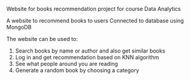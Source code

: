 Website for books recommendation
project for course Data Analytics

A website to recommend books to users
Connected to database using MongoDB

The website can be used to:
1. Search books by name or author and also get similar books
2. Log in and get recommendation based on KNN algorithm
3. See what people around you are reading
4. Generate a random book by choosing a category
